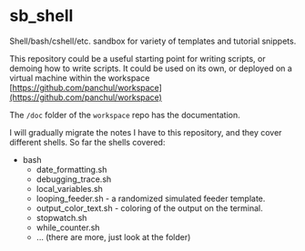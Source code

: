 # sb_shell

Shell/bash/cshell/etc. sandbox for variety of templates and tutorial snippets.

This repository could be a useful starting point for writing scripts, or demoing how to write scripts.
It could be used on its own, or deployed on a virtual machine within the workspace [https://github.com/panchul/workspace](https://github.com/panchul/workspace)

The ```/doc``` folder of the ```workspace``` repo has the documentation. 

I will gradually migrate the notes I have to this repository, and they cover different shells. So far the shells covered:

+ bash
     - date_formatting.sh
     - debugging_trace.sh
     - local_variables.sh
     - looping_feeder.sh     -  a randomized simulated feeder template.
     - output_color_text.sh  -  coloring of the output on the terminal.
     - stopwatch.sh
     - while_counter.sh
     - ... (there are more, just look at the folder) 
     
     
       
       